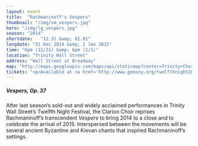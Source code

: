 ```yaml
---
layout: event
title:  "Rachmaninoff's Vespers"
thumbnail: "/img/sm_vespers.jpg"
hero: "/img/lg_vespers.jpg"
season: "2014"
shortdate:   "12.31 &amp; 01.01"
longdate: "31 Dec 2014 &amp; 1 Jan 2015"
time: "6pm (12/31) &amp; 6pm (1/1)"
location: "Trinity Wall Street"
address: "Wall Street at Broadway"
map: "http://maps.googleapis.com/maps/api/staticmap?center=Trinity+Church,+Trinity+Place,+New+York,+NY&zoom=16&size=700x300&visual_refresh=true&maptype=roadmap&markers=color:green%7Clabel:A%7C40.707914,-74.012018&sensor=false"
tickets: "<p>Available at <a href='http://www.gemsny.org/twelfthnight2014.html'>gemsny.org</a>.</p>"
---
```


##### Vespers, Op. 37

After last season’s sold-out and widely acclaimed performances in Trinity Wall Street’s Twelfth Night Festival, the Clarion Choir reprises Rachmaninoff’s transcendent *Vespers* to bring 2014 to a close and to celebrate the arrival of 2015.  Interspersed between the movements will be several ancient Byzantine and Kievan chants that inspired Rachmaninoff’s settings.
